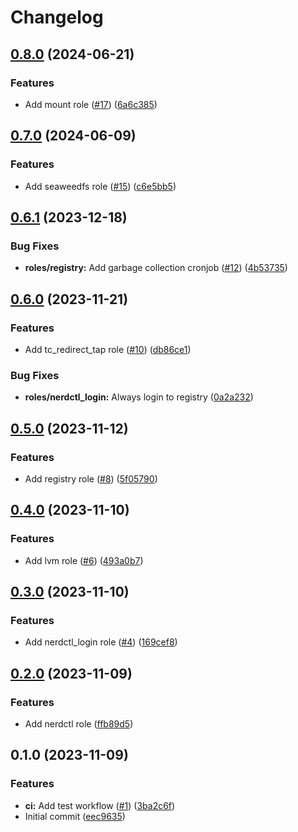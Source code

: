 # Changelog

## [0.8.0](https://github.com/hostinger/ansible-collection-common/compare/v0.7.0...v0.8.0) (2024-06-21)


### Features

* Add mount role ([#17](https://github.com/hostinger/ansible-collection-common/issues/17)) ([6a6c385](https://github.com/hostinger/ansible-collection-common/commit/6a6c385e90fbde0d9de65243ebe3b66403026aa2))

## [0.7.0](https://github.com/hostinger/ansible-collection-common/compare/v0.6.1...v0.7.0) (2024-06-09)


### Features

* Add seaweedfs role ([#15](https://github.com/hostinger/ansible-collection-common/issues/15)) ([c6e5bb5](https://github.com/hostinger/ansible-collection-common/commit/c6e5bb58a6ce35c847b1ee70d807767938a02bb1))

## [0.6.1](https://github.com/hostinger/ansible-collection-common/compare/v0.6.0...v0.6.1) (2023-12-18)


### Bug Fixes

* **roles/registry:** Add garbage collection cronjob ([#12](https://github.com/hostinger/ansible-collection-common/issues/12)) ([4b53735](https://github.com/hostinger/ansible-collection-common/commit/4b537351dfc28caafd9942bf682c800b68616363))

## [0.6.0](https://github.com/hostinger/ansible-collection-common/compare/v0.5.0...v0.6.0) (2023-11-21)


### Features

* Add tc_redirect_tap role ([#10](https://github.com/hostinger/ansible-collection-common/issues/10)) ([db86ce1](https://github.com/hostinger/ansible-collection-common/commit/db86ce1d171432a37224627928aed6868c45ec73))


### Bug Fixes

* **roles/nerdctl_login:** Always login to registry ([0a2a232](https://github.com/hostinger/ansible-collection-common/commit/0a2a232b7011b5135a263607483a6bfb6d5727ab))

## [0.5.0](https://github.com/hostinger/ansible-collection-common/compare/v0.4.0...v0.5.0) (2023-11-12)


### Features

* Add registry role ([#8](https://github.com/hostinger/ansible-collection-common/issues/8)) ([5f05790](https://github.com/hostinger/ansible-collection-common/commit/5f05790602781c6b26b90a98a805e1de0bc1424e))

## [0.4.0](https://github.com/hostinger/ansible-collection-common/compare/v0.3.0...v0.4.0) (2023-11-10)


### Features

* Add lvm role ([#6](https://github.com/hostinger/ansible-collection-common/issues/6)) ([493a0b7](https://github.com/hostinger/ansible-collection-common/commit/493a0b73796bea1dede1d1710588b9524d8fc3bc))

## [0.3.0](https://github.com/hostinger/ansible-collection-common/compare/v0.2.0...v0.3.0) (2023-11-10)


### Features

* Add nerdctl_login role ([#4](https://github.com/hostinger/ansible-collection-common/issues/4)) ([169cef8](https://github.com/hostinger/ansible-collection-common/commit/169cef870080c6530961c3e34d7eef616920750b))

## [0.2.0](https://github.com/hostinger/ansible-collection-common/compare/v0.1.0...v0.2.0) (2023-11-09)


### Features

* Add nerdctl role ([ffb89d5](https://github.com/hostinger/ansible-collection-common/commit/ffb89d57540a7af44173363eca10e3f7da0fed66))

## 0.1.0 (2023-11-09)


### Features

* **ci:** Add test workflow ([#1](https://github.com/hostinger/ansible-collection-common/issues/1)) ([3ba2c6f](https://github.com/hostinger/ansible-collection-common/commit/3ba2c6f48d6c993794ae6bc6ae4916978c4e5690))
* Initial commit ([eec9635](https://github.com/hostinger/ansible-collection-common/commit/eec96359db09662b5058ae53987b2498b4945adb))
